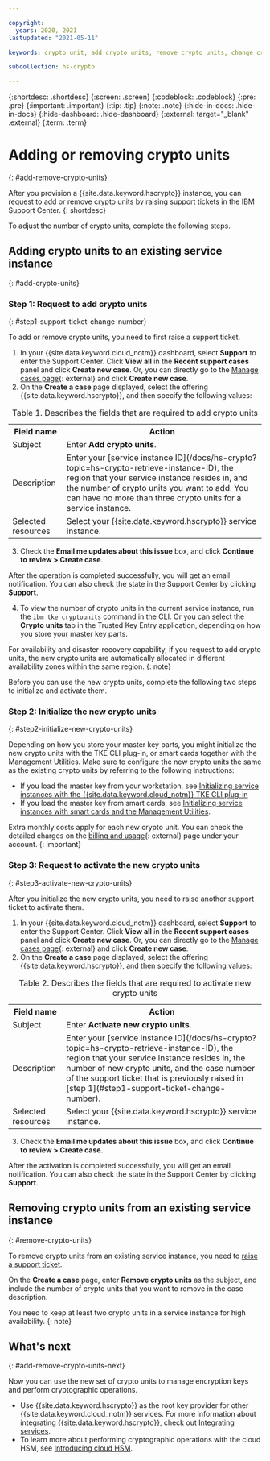 ```yaml
---

copyright:
  years: 2020, 2021
lastupdated: "2021-05-11"

keywords: crypto unit, add crypto units, remove crypto units, change crypto units number, adjust crypto units number, new crypto units, support center, support ticket, support case

subcollection: hs-crypto

---
```


{:shortdesc: .shortdesc}
{:screen: .screen}
{:codeblock: .codeblock}
{:pre: .pre}
{:important: .important}
{:tip: .tip}
{:note: .note}
{:hide-in-docs: .hide-in-docs}
{:hide-dashboard: .hide-dashboard}
{:external: target="_blank" .external}
{:term: .term}

# Adding or removing crypto units
{: #add-remove-crypto-units}

After you provision a {{site.data.keyword.hscrypto}} instance, you can request to add or remove crypto units by raising support tickets in the IBM Support Center.
{: shortdesc}

To adjust the number of crypto units, complete the following steps.

## Adding crypto units to an existing service instance
{: #add-crypto-units}

### Step 1: Request to add crypto units
{: #step1-support-ticket-change-number}

To add or remove crypto units, you need to first raise a support ticket.

1. In your {{site.data.keyword.cloud_notm}} dashboard, select **Support** to enter the Support Center. Click **View all** in the **Recent support cases** panel and click **Create new case**. Or, you can directly go to the [Manage cases page](https://cloud.ibm.com/unifiedsupport/cases){: external} and click **Create new case**.
2. On the **Create a case** page displayed, select the offering {{site.data.keyword.hscrypto}}, and then specify the following values:

  <table>
    <tr>
      <th>Field name</th>
      <th>Action</th>
    </tr>
    <tr>
      <td>Subject</td>
      <td>Enter <strong>Add crypto units</strong>.</td>
    </tr>
    <tr>
      <td>Description</td>
      <td>Enter your [service instance ID](/docs/hs-crypto?topic=hs-crypto-retrieve-instance-ID), the region that your service instance resides in, and the number of crypto units you want to add. You can have no more than three crypto units for a service instance.</td>
    </tr>
    <tr>
      <td>Selected resources</td>
      <td>Select your {{site.data.keyword.hscrypto}} service instance.</td>
    </tr>
    <caption>Table 1. Describes the fields that are required to add crypto units</caption>
  </table>

3. Check the **Email me updates about this issue** box, and click **Continue to review > Create case**.

  After the operation is completed successfully, you will get an email notification. You can also check the state in the Support Center by clicking **Support**.

4. To view the number of crypto units in the current service instance, run the `ibm tke cryptounits` command in the CLI. Or you can select the **Crypto units** tab in the Trusted Key Entry application, depending on how you store your master key parts.

For availability and disaster-recovery capability, if you request to add crypto units, the new crypto units are automatically allocated in different availability zones within the same region.
{: note}

Before you can use the new crypto units, complete the following two steps to initialize and activate them.

### Step 2: Initialize the new crypto units
{: #step2-initialize-new-crypto-units}

Depending on how you store your master key parts, you might initialize the new crypto units with the TKE CLI plug-in, or smart cards together with the Management Utilities. Make sure to configure the new crypto units the same as the existing crypto units by referring to the following instructions:

- If you load the master key from your workstation, see [Initializing service instances with the {{site.data.keyword.cloud_notm}} TKE CLI plug-in](/docs/hs-crypto?topic=hs-crypto-initialize-hsm)
- If you load the master key from smart cards, see [Initializing service instances with smart cards and the Management Utilities](/docs/hs-crypto?topic=hs-crypto-initialize-hsm-management-utilities).

Extra monthly costs apply for each new crypto unit. You can check the detailed charges on the [billing and usage](https://cloud.ibm.com/billing/){: external} page under your account.
{: important}

### Step 3: Request to activate the new crypto units
{: #step3-activate-new-crypto-units}

After you initialize the new crypto units, you need to raise another support ticket to activate them.

1. In your {{site.data.keyword.cloud_notm}} dashboard, select **Support** to enter the Support Center. Click **View all** in the **Recent support cases** panel and click **Create new case**. Or, you can directly go to the [Manage cases page](https://cloud.ibm.com/unifiedsupport/cases){: external} and click **Create new case**.
2. On the **Create a case** page displayed, select the offering {{site.data.keyword.hscrypto}}, and then specify the following values:

  <table>
    <tr>
      <th>Field name</th>
      <th>Action</th>
    </tr>
    <tr>
      <td>Subject</td>
      <td>Enter <strong>Activate new crypto units</strong>.</td>
    </tr>
    <tr>
      <td>Description</td>
      <td>Enter your [service instance ID](/docs/hs-crypto?topic=hs-crypto-retrieve-instance-ID), the region that your service instance resides in, the number of new crypto units, and the case number of the support ticket that is previously raised in [step 1](#step1-support-ticket-change-number).</td>
    </tr>
    <tr>
      <td>Selected resources</td>
      <td>Select your {{site.data.keyword.hscrypto}} service instance.</td>
    </tr>
    <caption>Table 2. Describes the fields that are required to activate new crypto units</caption>
  </table>

3. Check the **Email me updates about this issue** box, and click **Continue to review > Create case**.

  After the activation is completed successfully, you will get an email notification. You can also check the state in the Support Center by clicking **Support**.

## Removing crypto units from an existing service instance
{: #remove-crypto-units}

To remove crypto units from an existing service instance, you need to [raise a support ticket](#step1-support-ticket-change-number).

On the **Create a case** page, enter **Remove crypto units** as the subject, and include the number of crypto units that you want to remove in the case description.

You need to keep at least two crypto units in a service instance for high availability.
{: note}

## What's next
{: #add-remove-crypto-units-next}

Now you can use the new set of crypto units to manage encryption keys and perform cryptographic operations.

- Use {{site.data.keyword.hscrypto}} as the root key provider for other {{site.data.keyword.cloud_notm}} services. For more information about integrating {{site.data.keyword.hscrypto}}, check out [Integrating services](/docs/hs-crypto?topic=hs-crypto-integrate-services).
- To learn more about performing cryptographic operations with the cloud HSM, see [Introducing cloud HSM](/docs/hs-crypto?topic=hs-crypto-introduce-cloud-hsm).
